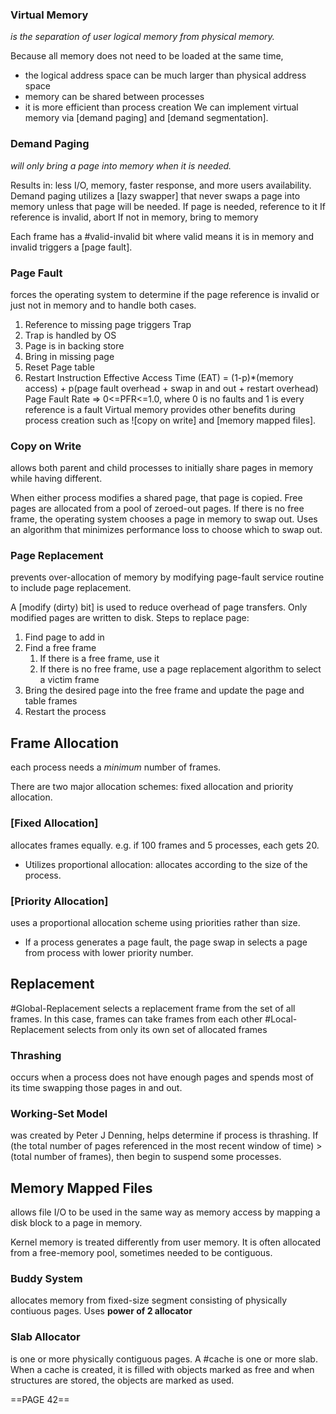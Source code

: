### Virtual Memory
*is the separation of user logical memory from physical memory.* 

Because all memory does not need to be loaded at the same time,
- the logical address space can be much larger than physical address space 
- memory can be shared between processes
- it is more efficient than process creation
We can implement virtual memory via [demand paging] and [demand segmentation]. 


### Demand Paging
*will only bring a page into memory when it is needed.* 

Results in: less I/O, memory, faster response, and more users availability. Demand paging utilizes a [lazy swapper] that never swaps a page into memory unless that page will be needed. 
If page is needed, reference to it
If reference is invalid, abort
If not in memory, bring to memory

Each frame has a #valid-invalid bit where valid means it is in memory and invalid triggers a [page fault]. 
### Page Fault
forces the operating system to determine if the page reference is invalid or just not in memory and to handle both cases. 
1. Reference to missing page triggers Trap
2. Trap is handled by OS
3. Page is in backing store
4. Bring in missing page
5. Reset Page table
6. Restart Instruction
Effective Access Time (EAT) = (1-p)\*(memory access) + p(page fault overhead + swap in and out + restart overhead)
Page Fault Rate => 0\<=PFR\<=1.0, where 0 is no faults and 1 is every reference is a fault
Virtual memory provides other benefits during process creation such as ![copy on write] and [memory mapped files]. 
### Copy on Write
allows both parent and child processes to initially share pages in memory while having different. 

When either process modifies a shared page, that page is copied. Free pages are allocated from a pool of zeroed-out pages. 
If there is no free frame, the operating system chooses a page in memory to swap out. Uses an algorithm that minimizes performance loss to choose which to swap out. 

### Page Replacement
prevents over-allocation of memory by modifying page-fault service routine to include page replacement. 

A [modify (dirty) bit] is used to reduce overhead of page transfers. Only modified pages are written to disk. 
Steps to replace page:
1. Find page to add in
2. Find a free frame
	1. If there is a free frame, use it
	2. If there is no free frame, use a page replacement algorithm to select a victim frame
3. Bring the desired page into the free frame and update the page and table frames
4. Restart the process


## Frame Allocation
each process needs a *minimum* number of frames. 

There are two major allocation schemes: fixed allocation and priority allocation. 

### [Fixed Allocation]
allocates frames equally. e.g. if 100 frames and 5 processes, each gets 20. 
- Utilizes proportional allocation: allocates according to the size of the process. 

### [Priority Allocation]
uses a proportional allocation scheme using priorities rather than size. 
- If a process generates a page fault, the page swap in selects a page from process with lower priority number. 

## Replacement
#Global-Replacement selects a replacement frame from the set of all frames. In this case, frames can take frames from each other
#Local-Replacement selects from only its own set of allocated frames


### Thrashing
occurs when a process does not have enough pages and spends most of its time swapping those pages in and out. 

### Working-Set Model
was created by Peter J Denning, helps determine if process is thrashing. 
If (the total number of pages referenced in the most recent window of time) > (total number of frames), then begin to suspend some processes. 

## Memory Mapped Files
allows file I/O to be used in the same way as memory access by mapping a disk block to a page in memory. 

Kernel memory is treated differently from user memory. It is often allocated from a free-memory pool, sometimes needed to be contiguous. 

### Buddy System
allocates memory from fixed-size segment consisting of physically contiuous pages. Uses **power of 2 allocator**

### Slab Allocator
is one or more physically contiguous pages. A #cache is one or more slab. When a cache is created, it is filled with objects marked as free and when structures are stored, the objects are marked as used. 

==PAGE 42==


